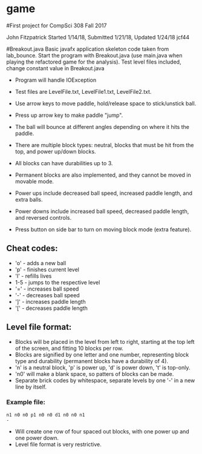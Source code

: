 game
====

#First project for CompSci 308 Fall 2017

John Fitzpatrick
Started 1/14/18, Submitted 1/21/18, Updated 1/24/18
jcf44

#Breakout.java
Basic javafx application skeleton code taken from lab_bounce.
Start the program with Breakout.java (use main.java when playing the refactored game for the analysis).
Test level files included, change constant value in Breakout.java
 * Program will handle IOException
 * Test files are LevelFile.txt, LevelFile1.txt, LevelFile2.txt.

 * Use arrow keys to move paddle, hold/release space to stick/unstick ball.
 * Press up arrow key to make paddle "jump".
 * The ball will bounce at different angles depending on where it hits the paddle.

 * There are multiple block types: neutral, blocks that must be hit from the top, and power up/down blocks.
 * All blocks can have durabilities up to 3.
 * Permanent blocks are also implemented, and they cannot be moved in movable mode.

 * Power ups include decreased ball speed, increased paddle length, and extra balls.
 * Power downs include increased ball speed, decreased paddle length, and reversed controls.

 * Press button on side bar to turn on moving block mode (extra feature).

## Cheat codes:
 * 'o' - adds a new ball
 * 'p' - finishes current level
 * 'l' - refills lives
 * 1-5 - jumps to the respective level
 * '=' - increases ball speed
 * '-' - decreases ball speed
 * ']' - increases paddle length
 * '[' - decreases paddle length

## Level file format:
 * Blocks will be placed in the level from left to right, starting at the top left of the screen, and fitting 10 blocks per row.
 * Blocks are signified by one letter and one number, representing block type and durability (permanent blocks have a durability of 4).
 * 'n' is a neutral block, 'p' is power up, 'd' is power down, 't' is top-only.
 * 'n0' will make a blank space, so patters of blocks can be made.
 * Separate brick codes by whitespace, separate levels by one '-' in a new line by itself.
### Example file:
~~~~
n1 n0 n0 p1 n0 n0 d1 n0 n0 n1
-
~~~~
 * Will create one row of four spaced out blocks, with one power up and one power down.
 * Level file format is very restrictive.
